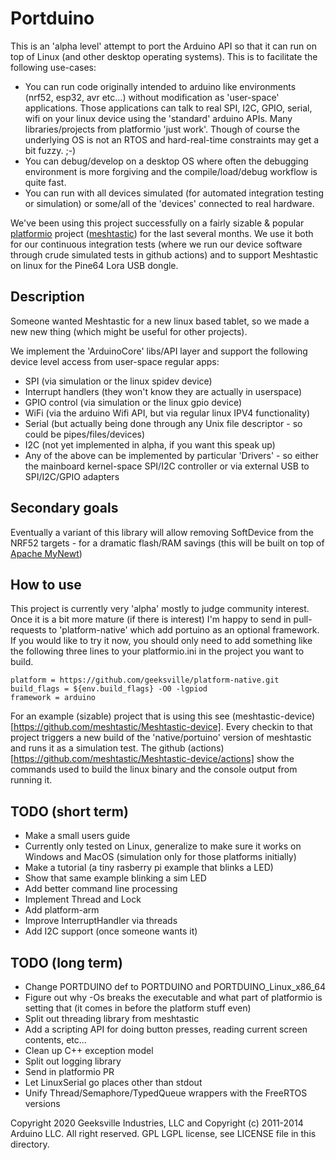 # Portduino

This is an 'alpha level' attempt to port the Arduino API so that it can run on top of Linux (and other desktop operating systems).  This is to facilitate the following use-cases:

- You can run code originally intended to arduino like environments (nrf52, esp32, avr etc...) without modification as 'user-space' applications.  Those applications can talk to real SPI, I2C, GPIO, serial, wifi on your linux device using the 'standard' arduino APIs.  Many libraries/projects from platformio 'just work'.  Though of course the underlying OS is not an RTOS and hard-real-time constraints may get a bit fuzzy. ;-)
- You can debug/develop on a desktop OS where often the debugging environment is more forgiving and the compile/load/debug workflow is quite fast.
- You can run with all devices simulated (for automated integration testing or simulation) or some/all of the 'devices' connected to real hardware.

We've been using this project successfully on a fairly sizable & popular [platformio](https://platformio.org/) project ([meshtastic](https://github.com/meshtastic/)) for the last several months.  We use it both for our continuous integration tests (where we run our device software through crude simulated tests in github actions) and to support Meshtastic on linux for the Pine64 Lora USB dongle.

## Description

Someone wanted Meshtastic for a new linux based tablet, so we made a new new thing (which might be useful for other projects).

We implement the 'ArduinoCore' libs/API layer and support the following device level access from user-space regular apps:

- SPI (via simulation or the linux spidev device)
- Interrupt handlers (they won't know they are actually in userspace)
- GPIO control (via simulation or the linux gpio device)
- WiFi (via the arduino Wifi API, but via regular linux IPV4 functionality)
- Serial (but actually being done through any Unix file descriptor - so could be pipes/files/devices)
- I2C (not yet implemented in alpha, if you want this speak up)
- Any of the above can be implemented by particular 'Drivers' - so either the mainboard kernel-space SPI/I2C controller or via external USB to SPI/I2C/GPIO adapters

## Secondary goals

Eventually a variant of this library will allow removing SoftDevice from the NRF52 targets - for a dramatic flash/RAM savings (this will be built on top of [Apache MyNewt](https://mynewt.apache.org/))

## How to use

This project is currently very 'alpha' mostly to judge community interest.  Once it is a bit more mature (if there is interest) I'm happy to send in pull-requests to 'platform-native' which add portuino as an optional framework.  If you would like to try it now, you should only need to add something like the following three lines
to your platformio.ini in the project you want to build.

```
platform = https://github.com/geeksville/platform-native.git 
build_flags = ${env.build_flags} -O0 -lgpiod 
framework = arduino
```

For an example (sizable) project that is using this see (meshtastic-device)[https://github.com/meshtastic/Meshtastic-device].  Every checkin to that project triggers a new build of the 'native/portuino' version of meshtastic and runs it as a simulation test.  The github (actions)[https://github.com/meshtastic/Meshtastic-device/actions] show the commands used to build the linux binary and the console output from running it.

## TODO (short term)

- Make a small users guide
- Currently only tested on Linux, generalize to make sure it works on Windows and MacOS (simulation only for those platforms initially)
- Make a tutorial (a tiny rasberry pi example that blinks a LED)
- Show that same example blinking a sim LED
- Add better command line processing
- Implement Thread and Lock
- Add platform-arm
- Improve InterruptHandler via threads
- Add I2C support (once someone wants it)

## TODO (long term)

- Change PORTDUINO def to PORTDUINO and PORTDUINO_Linux_x86_64
- Figure out why -Os breaks the executable and what part of platformio is setting that (it comes in before the platform stuff even)
- Split out threading library from meshtastic
- Add a scripting API for doing button presses, reading current screen contents, etc...
- Clean up C++ exception model
- Split out logging library
- Send in platformio PR
- Let LinuxSerial go places other than stdout
- Unify Thread/Semaphore/TypedQueue wrappers with the FreeRTOS versions

Copyright 2020 Geeksville Industries, LLC and Copyright (c) 2011-2014 Arduino LLC.  All right reserved. GPL LGPL license, see LICENSE file in this directory.